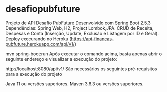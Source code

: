 # desafiopubfuture
Projeto de API Desafio PubFuture
Desenvolvido com Spring Boot 2.5.3
Dependências: Spring Web, H2, Project Lombok,JPA.
CRUD de Receita, Despesas e Conta (Inserção, Update, Exclusão e Listagem por ID e Geral).
Deploy execurando no Heroku (https://api-financas-pubfuture.herokuapp.com/api/v1/)

mvn spring-boot:run 
Após executar o comando acima, basta apenas abrir o seguinte endereço e visualizar a execução do projeto:

http://localhost:8080/api/v1/
São necessários os seguintes pré-requisitos para a execução do projeto

Java 11 ou versões superiores.
Maven 3.6.3 ou versões superiores.
